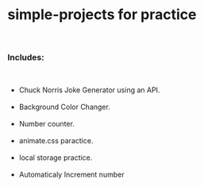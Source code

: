 # simple-projects for practice
<br>
<h3>Includes:</h3>
<br>
<ul>
<li>Chuck Norris Joke Generator using an API.</li>
<br>
<li>Background Color Changer.</li>
<br>
<li>Number counter.</li>
<br>
<li>animate.css paractice.</li>
<br>
<li>local storage practice.</li>
<br>
  <li>Automaticaly Increment number</li>
<br>
  
</ul>
